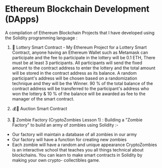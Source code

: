 # Ethereum Blockchain Development (DApps)

A compilation of Ethereum Blockchain Projects that I have developed using the Solidity programming language :

1. 🥇 Lottery Smart Contract - My Ethereum Project for a Lottery Smart Contract, anyone having an Ethereum Wallet such as Metamask can participate and the fee to participate in the lottery will be 0.1 ETH, There must be at least 3 participants. All participants will send the fixed amount to the contract address to enter the lottery and the total amount will be stored in the contract address as its balance. A random participant's address will be chosen based on a randomization technique and they will be the Winner. 90 % of the total balance of the contract address will be transferred to the participant's address who won the lottery & 10 % of the balance will be awarded as fee to the manager of the smart contract.
2.  💰🔨 Auction Smart Contract

3. 🧟 Zombie Factory (CryptoZombies Lesson 1) : Building a "Zombie Factory" to build an army of zombies using Solidity :-
 - Our factory will maintain a database of all zombies in our army
 - Our factory will have a function for creating new zombies
 - Each zombie will have a random and unique appearance
 CryptoZombies is an interactive school that teaches you all things technical about blockchains. You can learn to make smart contracts in Solidity by making your own crypto-   collectibles game.
